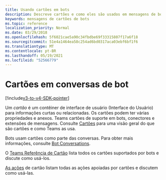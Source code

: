 ```yaml
---
title: Usando cartões em bots
description: Descreve cartões e como eles são usados em mensagens de bot
keywords: mensagens de cartões de bots
ms.topic: reference
localization_priority: Normal
ms.date: 03/29/2018
ms.openlocfilehash: 5f6021cae5a90c34fbdbe69f33315807f17a6f18
ms.sourcegitcommit: 51e4a1464ea58c254ad6bd0317aca03ebf6bf1f6
ms.translationtype: MT
ms.contentlocale: pt-BR
ms.lasthandoff: 05/19/2021
ms.locfileid: "52566779"
---
```

# <a name="cards-in-bot-conversations"></a>Cartões em conversas de bot

[!include[v3-to-v4-SDK-pointer](~/includes/v3-to-v4-pointer-bots.md)]

Um *cartão* é um contêiner de interface de usuário (Interface do Usuário) para informações curtas ou relacionadas. Os cartões podem ter várias propriedades e anexos. Teams cartões de suporte em bots, conectores e extensões de mensagens. Consulte [Cartões](~/task-modules-and-cards/what-are-cards.md) para uma visão geral do que são cartões e como Teams as usa.

Bots usam cartões como parte das conversas. Para obter mais informações, consulte [Bot Conversations](~/resources/bot-v3/bot-conversations/bots-conversations.md).

O [Teams Referência de Cartão](~/task-modules-and-cards/cards/cards-reference.md) lista todos os cartões suportados por bots e discute como usá-los.

[As ações](~/task-modules-and-cards/cards/cards-actions.md) de cartão listam todas as ações apoiadas por cartões e discutem como usá-las.
